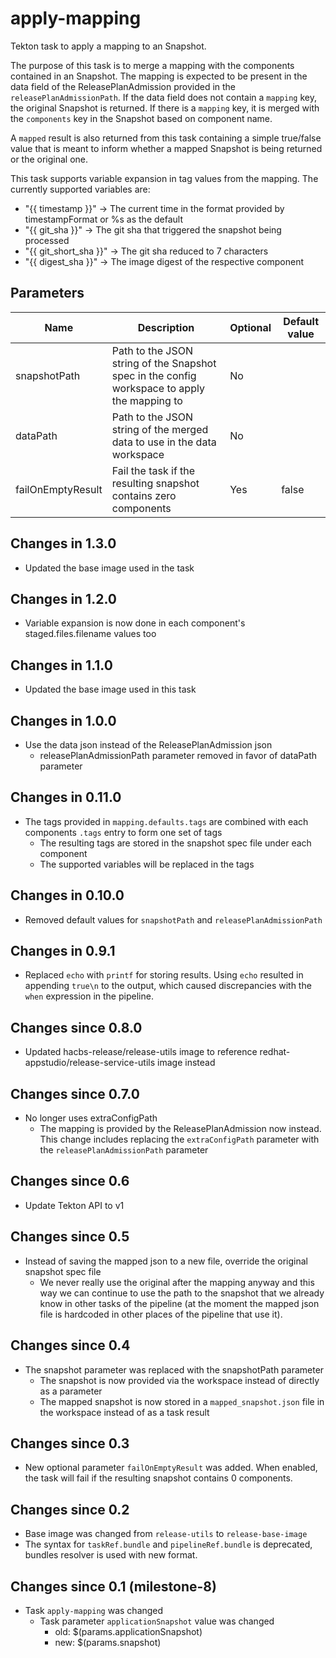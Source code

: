 # apply-mapping

Tekton task to apply a mapping to an Snapshot.

The purpose of this task is to merge a mapping with the components contained in an Snapshot.
The mapping is expected to be present in the data field of the ReleasePlanAdmission provided in
the `releasePlanAdmissionPath`. If the data field does not contain a `mapping` key, the original
Snapshot is returned. If there is a `mapping` key, it is merged with the `components` key in the
Snapshot based on component name.

A `mapped` result is also returned from this task containing a simple true/false value that is
meant to inform whether a mapped Snapshot is being returned or the original one.

This task supports variable expansion in tag values from the mapping. The currently supported variables are:
* "{{ timestamp }}" -> The current time in the format provided by timestampFormat or %s as the default
* "{{ git_sha }}" -> The git sha that triggered the snapshot being processed
* "{{ git_short_sha }}" -> The git sha reduced to 7 characters
* "{{ digest_sha }}" -> The image digest of the respective component

## Parameters

| Name | Description | Optional | Default value |
|------|-------------|----------|---------------|
| snapshotPath | Path to the JSON string of the Snapshot spec in the config workspace to apply the mapping to | No | |
| dataPath | Path to the JSON string of the merged data to use in the data workspace | No | |
| failOnEmptyResult | Fail the task if the resulting snapshot contains zero components | Yes | false |

## Changes in 1.3.0
*  Updated the base image used in the task

## Changes in 1.2.0
 * Variable expansion is now done in each component's staged.files.filename values too

## Changes in 1.1.0
 * Updated the base image used in this task

## Changes in 1.0.0
 * Use the data json instead of the ReleasePlanAdmission json
    * releasePlanAdmissionPath parameter removed in favor of dataPath parameter

## Changes in 0.11.0
 * The tags provided in `mapping.defaults.tags` are combined with each components `.tags` entry to form
   one set of tags
   * The resulting tags are stored in the snapshot spec file under each component
   * The supported variables will be replaced in the tags

## Changes in 0.10.0
 * Removed default values for `snapshotPath` and `releasePlanAdmissionPath`

## Changes in 0.9.1
  * Replaced `echo` with `printf` for storing results.
    Using `echo` resulted in appending `true\n` to the output,
    which caused discrepancies with the `when` expression in the pipeline.

## Changes since 0.8.0
  * Updated hacbs-release/release-utils image to reference redhat-appstudio/release-service-utils image instead

## Changes since 0.7.0
  * No longer uses extraConfigPath
    * The mapping is provided by the ReleasePlanAdmission now instead. This change includes replacing the `extraConfigPath`
      parameter with the `releasePlanAdmissionPath` parameter

## Changes since 0.6
  * Update Tekton API to v1

## Changes since 0.5
  * Instead of saving the mapped json to a new file, override the original snapshot spec file
    * We never really use the original after the mapping anyway and this way we can continue to use the path to the snapshot
      that we already know in other tasks of the pipeline (at the moment the mapped json file is hardcoded in other places
      of the pipeline that use it).

## Changes since 0.4
  * The snapshot parameter was replaced with the snapshotPath parameter
    * The snapshot is now provided via the workspace instead of directly as a parameter
    * The mapped snapshot is now stored in a `mapped_snapshot.json` file in the workspace instead of as a task result

## Changes since 0.3

  * New optional parameter `failOnEmptyResult` was added. When enabled, the task
    will fail if the resulting snapshot contains 0 components.

## Changes since 0.2

  * Base image was changed from `release-utils` to `release-base-image`
  * The syntax for `taskRef.bundle` and `pipelineRef.bundle` is deprecated,
  bundles resolver is used with new format.

## Changes since 0.1 (milestone-8)

  * Task `apply-mapping` was changed
    * Task parameter `applicationSnapshot` value was changed
      * old: $(params.applicationSnapshot)
      * new: $(params.snapshot)
